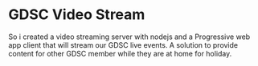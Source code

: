 # GDSC Video Stream
So i created a video streaming server with nodejs and a Progressive web app client 
that will stream our GDSC live events. A solution to provide content for other GDSC member while they are at home for holiday.

